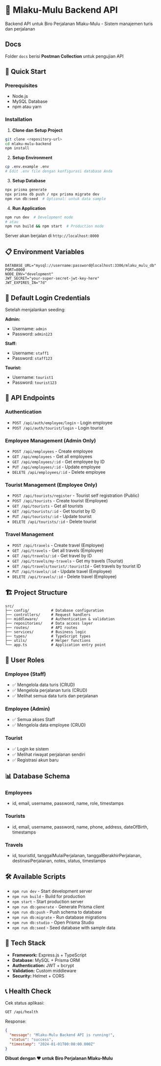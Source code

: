 # 🧳 Mlaku-Mulu Backend API

Backend API untuk Biro Perjalanan Mlaku-Mulu - Sistem manajemen turis dan perjalanan

## Docs
Folder `docs` berisi **Postman Collection** untuk pengujian API

## 🚀 Quick Start

### Prerequisites
- Node.js
- MySQL Database
- npm atau yarn

### Installation

1. **Clone dan Setup Project**
```bash
git clone <repository-url>
cd mlaku-mulu-backend
npm install
```

2. **Setup Environment**
```bash
cp .env.example .env
# Edit .env file dengan konfigurasi database Anda
```

3. **Setup Database**
```bash
npx prisma generate
npx prisma db push / npx prisma migrate dev
npm run db:seed  # Optional: untuk data sample
```

4. **Run Application**
```bash
npm run dev  # Development mode
# atau
npm run build && npm start  # Production mode
```

Server akan berjalan di `http://localhost:8000`

## 📋 Environment Variables

```env
DATABASE_URL="mysql://username:password@localhost:3306/mlaku_mulu_db"
PORT=8000
NODE_ENV="development"
JWT_SECRET="your-super-secret-jwt-key-here"
JWT_EXPIRES_IN="7d"
```

## 🔐 Default Login Credentials

Setelah menjalankan seeding:

**Admin:**
- Username: `admin`
- Password: `admin123`

**Staff:**
- Username: `staff1`
- Password: `staff123`

**Tourist:**
- Username: `tourist1`
- Password: `tourist123`

## 📡 API Endpoints

### Authentication
- `POST /api/auth/employee/login` - Login employee
- `POST /api/auth/tourist/login` - Login tourist

### Employee Management (Admin Only)
- `POST /api/employees` - Create employee
- `GET /api/employees` - Get all employees
- `GET /api/employees/:id` - Get employee by ID
- `PUT /api/employees/:id` - Update employee
- `DELETE /api/employees/:id` - Delete employee

### Tourist Management (Employee Only)
- `POST /api/tourists/register` - Tourist self registration (Public)
- `POST /api/tourists` - Create tourist (Employee)
- `GET /api/tourists` - Get all tourists
- `GET /api/tourists/:id` - Get tourist by ID
- `PUT /api/tourists/:id` - Update tourist
- `DELETE /api/tourists/:id` - Delete tourist

### Travel Management
- `POST /api/travels` - Create travel (Employee)
- `GET /api/travels` - Get all travels (Employee)
- `GET /api/travels/:id` - Get travel by ID
- `GET /api/travels/my-travels` - Get my travels (Tourist)
- `GET /api/travels/tourist/:touristId` - Get travels by tourist ID
- `PUT /api/travels/:id` - Update travel (Employee)
- `DELETE /api/travels/:id` - Delete travel (Employee)

## 🏗️ Project Structure

```
src/
├── config/          # Database configuration
├── controllers/     # Request handlers
├── middleware/      # Authentication & validation
├── repositories/    # Data access layer
├── routes/          # API routes
├── services/        # Business logic
├── types/           # TypeScript types
├── utils/           # Helper functions
└── app.ts           # Application entry point
```

## 👥 User Roles

### Employee (Staff)
- ✅ Mengelola data turis (CRUD)
- ✅ Mengelola perjalanan turis (CRUD)
- ✅ Melihat semua data turis dan perjalanan

### Employee (Admin)
- ✅ Semua akses Staff
- ✅ Mengelola data employee (CRUD)

### Tourist
- ✅ Login ke sistem
- ✅ Melihat riwayat perjalanan sendiri
- ✅ Registrasi akun baru

## 📊 Database Schema

### Employees
- id, email, username, password, name, role, timestamps

### Tourists  
- id, email, username, password, name, phone, address, dateOfBirth, timestamps

### Travels
- id, touristId, tanggalMulaiPerjalanan, tanggalBerakhirPerjalanan, destinasiPerjalanan, notes, status, timestamps

## 🛠️ Available Scripts

- `npm run dev` - Start development server
- `npm run build` - Build for production
- `npm start` - Start production server
- `npm run db:generate` - Generate Prisma client
- `npm run db:push` - Push schema to database
- `npm run db:migrate` - Run database migrations
- `npm run db:studio` - Open Prisma Studio
- `npm run db:seed` - Seed database with sample data

## 🔧 Tech Stack

- **Framework:** Express.js + TypeScript
- **Database:** MySQL + Prisma ORM
- **Authentication:** JWT + bcrypt
- **Validation:** Custom middleware
- **Security:** Helmet + CORS

## 📞 Health Check

Cek status aplikasi:
```bash
GET /api/health
```

Response:
```json
{
  "message": "Mlaku-Mulu Backend API is running!",
  "status": "success",
  "timestamp": "2024-01-01T00:00:00.000Z"
}
```

**Dibuat dengan ❤️ untuk Biro Perjalanan Mlaku-Mulu**